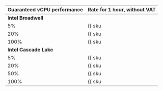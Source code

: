 Guaranteed vCPU performance | Rate for 1 hour, without VAT
--- | ---
**Intel Broadwell** |
5% | {{ sku|USD|compute.vm.cpu.c05.preemptible|string }}
20% | {{ sku|USD|compute.vm.cpu.c20.preemptible|string }}
100% | {{ sku|USD|compute.vm.cpu.c100.preemptible|string }}
**Intel Cascade Lake** |
5% | {{ sku|USD|compute.vm.cpu.c05.preemptible.v2|string }}
20% | {{ sku|USD|compute.vm.cpu.c20.preemptible.v2|string }}
50% | {{ sku|USD|compute.vm.cpu.c50.preemptible.v2|string }}
100% | {{ sku|USD|compute.vm.cpu.c100.preemptible.v2|string }}